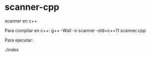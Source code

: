 # scanner-cpp
scanner en c++

Para compilar en c++: g++ -Wall -o scanner -std=c++11 scanner.cpp

Para ejecutar:

./index
